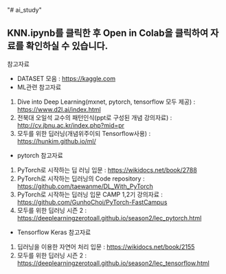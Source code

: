 "# ai_study" 

**KNN.ipynb**를 클릭한 후 **Open in Colab**을 클릭하여 자료를 확인하실 수 있습니다.
----
참고자료

- DATASET 모음 : https://kaggle.com
- ML관련 참고자료
 1. Dive into Deep Learning(mxnet, pytorch, tensorflow 모두 제공) : https://www.d2l.ai/index.html
 2. 전북대 오일석 교수의 패턴인식(ppt로 구성된 개념 강의자료) : http://cv.jbnu.ac.kr/index.php?mid=pr
 3. 모두를 위한 딥러닝(개념위주이되 Tensorflow사용) : https://hunkim.github.io/ml/
 
- pytorch 참고자료
 1. PyTorch로 시작하는 딥 러닝 입문 : https://wikidocs.net/book/2788
 2. PyTorch로 시작하는 딥러닝의 Code repository : https://github.com/taewanme/DL_With_PyTorch
 3. PyTorch로 시작하는 딥러닝 입문 CAMP 1,2기 강의자료 : https://github.com/GunhoChoi/PyTorch-FastCampus
 4. 모두를 위한 딥러닝 시즌 2 : https://deeplearningzerotoall.github.io/season2/lec_pytorch.html

- Tensorflow Keras 참고자료
 1. 딥러닝을 이용한 자연어 처리 입문 : https://wikidocs.net/book/2155
 2. 모두를 위한 딥러닝 시즌 2 : https://deeplearningzerotoall.github.io/season2/lec_tensorflow.html
